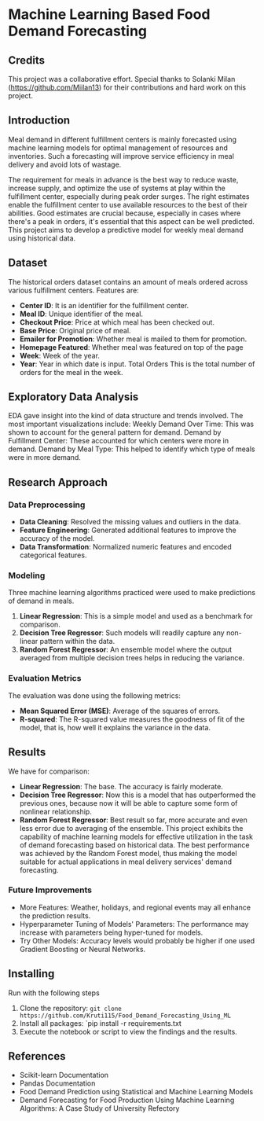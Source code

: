# Machine Learning Based Food Demand Forecasting

## Credits

This project was a collaborative effort. Special thanks to Solanki Milan (https://github.com/Miilan13) for their contributions and hard work on this project.

##  Introduction

Meal demand in different fulfillment centers is mainly forecasted using machine learning models for optimal management of resources and inventories. Such a forecasting will improve service efficiency in meal delivery and avoid lots of wastage.

The requirement for meals in advance is the best way to reduce waste, increase supply, and optimize the use of systems at play within the fulfillment center, especially during peak order surges. The right estimates enable the fulfillment center to use available resources to the best of their abilities. Good estimates are crucial because, especially in cases where there's a peak in orders, it's essential that this aspect can be well predicted. This project aims to develop a predictive model for weekly meal demand using historical data.

## Dataset
The historical orders dataset contains an amount of meals ordered across various fulfillment centers. Features are:
- **Center ID**: It is an identifier for the fulfillment center.
- **Meal ID**: Unique identifier of the meal.
- **Checkout Price**: Price at which meal has been checked out.
- **Base Price**: Original price of meal.
- **Emailer for Promotion**: Whether meal is mailed to them for promotion.
- **Homepage Featured**: Whether meal was featured on top of the page
- **Week**: Week of the year.
- **Year**: Year in which date is input.
Total Orders This is the total number of orders for the meal in the week. 

## Exploratory Data Analysis
EDA gave insight into the kind of data structure and trends involved. The most important visualizations include:
Weekly Demand Over Time: This was shown to account for the general pattern for demand.
Demand by Fulfillment Center: These accounted for which centers were more in demand.
Demand by Meal Type: This helped to identify which type of meals were in more demand.

## Research Approach
### Data Preprocessing
- **Data Cleaning**: Resolved the missing values and outliers in the data.
- **Feature Engineering**: Generated additional features to improve the accuracy of the model.
- **Data Transformation**: Normalized numeric features and encoded categorical features.

### Modeling
Three machine learning algorithms practiced were used to make predictions of demand in meals.
1.  **Linear Regression**: This is a simple model and used as a benchmark for comparison.
2.  **Decision Tree Regressor**: Such models will readily capture any non-linear pattern within the data.
3. **Random Forest Regressor**: An ensemble model where the output averaged from multiple decision trees helps in reducing the variance.

### Evaluation Metrics
The evaluation was done using the following metrics:
- **Mean Squared Error (MSE)**: Average of the squares of errors.
- **R-squared**: The R-squared value measures the goodness of fit of the model, that is, how well it explains the variance in the data.
## Results
We have for comparison:
- **Linear Regression**: The base. The accuracy is fairly moderate.
- **Decision Tree Regressor**: Now this is a model that has outperformed the previous ones, because now it will be able to capture some form of nonlinear relationship.
- **Random Forest Regressor**: Best result so far, more accurate and even less error due to averaging of the ensemble.
This project exhibits the capability of machine learning models for effective utilization in the task of demand forecasting based on historical data. The best performance was achieved by the Random Forest model, thus making the model suitable for actual applications in meal delivery services' demand forecasting.

### Future Improvements

- More Features: Weather, holidays, and regional events may all enhance the prediction results.
- Hyperparameter Tuning of Models' Parameters: The performance may increase with parameters being hyper-tuned for models.
- Try Other Models: Accuracy levels would probably be higher if one used Gradient Boosting or Neural Networks.

## Installing

Run with the following steps
1. Clone the repository: `git clone https://github.com/Kruti115/Food_Demand_Forecasting_Using_ML`
2. Install all packages: `pip install -r requirements.txt
3. Execute the notebook or script to view the findings and the results.

## References

- Scikit-learn Documentation
- Pandas Documentation
- Food Demand Prediction using Statistical and Machine Learning Models
- Demand Forecasting for Food Production Using Machine Learning Algorithms: A Case Study of University Refectory
